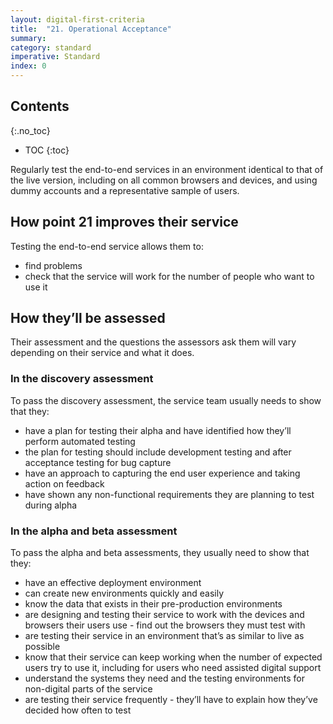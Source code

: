 ```yaml
---
layout: digital-first-criteria
title:  "21. Operational Acceptance"
summary:
category: standard
imperative: Standard
index: 0
---
```


## Contents
{:.no_toc}
* TOC
{:toc}
<!--TOC max3-->

Regularly test the end-to-end services in an environment identical to that of the live version, including on all common browsers and devices, and using dummy accounts and a representative sample of users.

## How point 21 improves their service

Testing the end-to-end service allows them to:

* find problems
* check that the service will work for the number of people who want to use it

## How they’ll be assessed

Their assessment and the questions the assessors ask them will vary depending on their service and what it does.

### In the discovery assessment

To pass the discovery assessment, the service team usually needs to show that they:

* have a plan for testing their alpha and have identified how they’ll perform automated testing
* the plan for testing should include development testing and after acceptance testing for bug capture
* have an approach to capturing the end user experience and taking action on feedback
* have shown any non-functional requirements they are planning to test during alpha

### In the alpha and beta assessment

To pass the alpha and beta assessments, they usually need to show that they:

* have an effective deployment environment
* can create new environments quickly and easily
* know the data that exists in their pre-production environments
* are designing and testing their service to work with the devices and browsers their users use - find out the browsers they must test with
* are testing their service in an environment that’s as similar to live as possible
* know that their service can keep working when the number of expected users try to use it, including for users who need assisted digital support
* understand the systems they need and the testing environments for non-digital parts of the service
* are testing their service frequently - they’ll have to explain how they’ve decided how often to test
